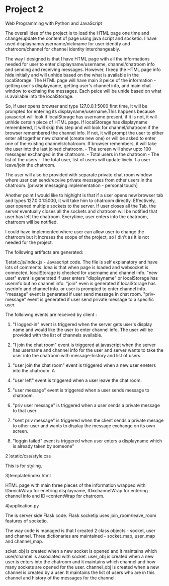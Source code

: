 # Project 2

Web Programming with Python and JavaScript

The overall idea of the project is to load the HTML page one time and change/update the content of page using java script and socketio. I have used displayname/username/nickname  for user identify and chatroom/channel for channel identity interchangeably.


The way I designed is that I have HTML page with all the informations needed for user to enter displayname/username, channel/chatroom info and sending and receiving messages. However, I keep the HTML page info hide initially and will unhide based on the what is available in the localStorage. The HTML page will have main 3 peice of the information - getting user's displayname, getting user's channel info, and main chat window to exchaing the messages. Each peice will be unide based on what is available into the localStorage.

So, if user opens browser and type 127.0.0.1:5000 first time, it will be prompted for entering its displayname/username.This happens because javascript will look if localStorage has username present, if it is not, it will unhide certain piece of HTML page.  If localStorage has displayname remembered, it will skip this step and will look for channel/chatroom if the browser remembered the channel info. If not, it will prompt the user to either enter all together new channel (create new one) or will be asked to enter one of the existing channels/chatroom. If browser remembers, it will take the user into the last joined chatroom. 
    - The screen will show upto 100 messages exchanged in the chatroom.
    - Total users in the chatroom
    - The list of the users
    - The total user, list of users will update lively if a user leave/join the chatroom.

The user will also be provided with separate private chat room window where user can send/receive private messages from other users in the chatroom. [private messaging implementation - personal touch]

Another point I would like to highight is that if a user opens new browser tab and types 127.0.0.1:5000, it will take him to chatroom directly. Effectively, user opened multiple sockets to the server. If user closes all the Tab, the server eventually closes all the sockets and chatroom will be notified that user has left the chatroom. Everytime, user enters into the chatroom, chatroom will be notified.

I could have implemented where user can allow user to change the chatroom but it increses the scope of the project, so I din't as it is not needed for the project. 


The following artifacts are generated:

1)static/js/index.js - Javascript code. 
The file is self explanatory and have lots of comments.
Idea is that when page is loaded and websocket is connected, localStorage is checked for username and channel info. 
  "new user" event is generated if user enters "displayname" or localStorage has userinfo but no channel info.
  "join" even is generated if localStorage has userinfo and channel info. or user is prompted to enter channel info.
 "message" event is generated if user send message in chat room.
 "priv-message" event is generated if user send private message to a specific user.


  The folloiwng events are received by client :
   1. "I logged-in" event is triggered when the server gets user's display name and would like the user to enter channel info. The user will be provided with the list of channels available. 
   1. "I join the chat room" event is triggered at javascript when the server has username and channel info for the user and server wants to take the user into the chatroom with message-history and list of users.
   2. "user join the chat room" event is triggered when a new user eneters into the chatroom. A

   3. "user left" event is triggered when a user leave the chat room.
   
   4. "user message" event is triggered when a user sends message to chatroom.
   5. "priv user message" is triggered when a user sends a private message to that user
   6. "sent priv message" is triggered when the client sends a private mesage to other user and wants to display the message exchange on its own screen.
   8. "loggin failed" event is triggered when user enters a displayname which is already taken by someone"



2 )static/css/style.css

  This is for styling.

3)template/index.html

  HTML page with main three pieces of the information wrapped with ID=nickWrap for enetring displayname, ID=channelWrap for entering channel info and ID=contentWrap for chatroom.

4)application.py

The is server side Flask code. Flask socketip uses join_room/leave_room features of socketio.

The way code is managed is that I created 2 class objects - socket, user and channel. Three dictionaries are maintained - socket_map, user_map and channel_map.

 scket_obj is created when a new socket is opened and it maintains which user/channel is associated with socket.
 user_obj is created when a new user is enters into the chatroom and it maintains which channel and how many sockets are opened for the user.
 channel_obj is created when a new channel is created by a user. It maintains the list of users who are in this channel and history of the messages for the channel.

